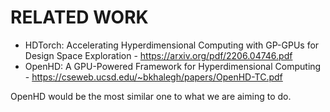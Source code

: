 # RELATED WORK #
- HDTorch: Accelerating Hyperdimensional Computing with
GP-GPUs for Design Space Exploration - https://arxiv.org/pdf/2206.04746.pdf
- OpenHD: A GPU-Powered Framework for Hyperdimensional Computing - https://cseweb.ucsd.edu/~bkhalegh/papers/OpenHD-TC.pdf

OpenHD would be the most similar one to what we are aiming to do.